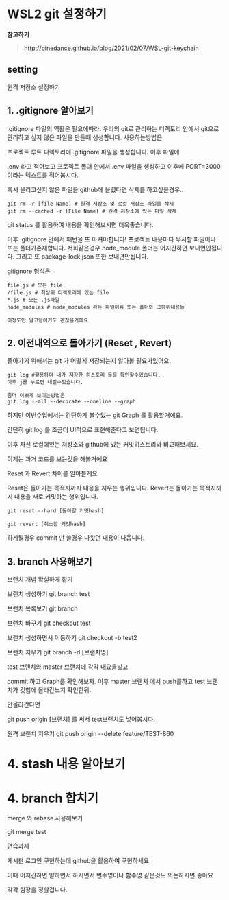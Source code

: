 # WSL2 git 설정하기 

**참고하기**
> http://pinedance.github.io/blog/2021/02/07/WSL-git-keychain


## setting

원격 저장소 설정하기


## 1. .gitignore 알아보기

.gitignore 파일의 역활은
필요에따라. 우리의 git로 관리하는 디렉토리 안에서 
git으로 관리하고 싶지 않은 파일을 만들때 생성합니다.
사용하는방법은 

프로젝트 루트 디렉토리에 .gitignore 파일을 생성합니다.
이후 파일에 

.env 라고 적어보고
프로젝트 폴더 안에서 .env 파일을 생성하고
이후에 PORT=3000이라는 텍스트를 적어봅시다.

혹시 올리고싶지 않은 파일을 github에 올렸다면
삭제를 하고싶을경우..

```
git rm -r [file Name] # 원격 저장소 및 로컬 저장소 파일을 삭제
git rm --cached -r [File Name] # 원격 저장소에 있는 파일 삭제
```

git status 를 활용하여 내용을 확인해보시면 더욱좋습니다.

이후 .gitignore 안에서 패턴을 또 아셔야합니다!
프로젝트 내용마다 무시할 파일이나 또는 폴더가존재합니다.
저희같은경우 node_module 폴더는 어지간하면 보내면안됩니다.
그리고 또 package-lock.json 또한 보내면안됩니다.

gitignore 형식은

```
file.js # 모든 file
/file.js # 최상위 디렉토리에 있는 file
*.js # 모든 .js파일
node_modules # node_modules 라는 파일이름 또는 폴더와 그하위내용들

이정도만 알고넘어가도 괜찮을거에요
```

## 2. 이전내역으로 돌아가기 (Reset , Revert)

돌아가기 위해서는 git 가 어떻게 저장되는지 알아볼 필요가있어요.
```
git log #활용하여 내가 저장한 히스토리 들을 확인할수있습니다.
이후 j를 누르면 내릴수있습니다.

좀더 이쁘게 보이는방법은
git log --all --decorate --oneline --graph
```

하지만 이번수업에서는 간단하게 볼수있는 git Graph 를 활용할거에요.

간단히 git log 를 조금더 UI적으로 표현해준다고 보면됩니다.

이후 자신 로컬에있는 저장소와 github에 있는 커밋히스토리와 비교해보세요.

이제는 과거 코드를 보는것을 해볼거에요

Reset 과 Revert 차이를 알아볼게요

Reset은 돌아가는 목적지까지 내용을 지우는 행위입니다.
Revert는 돌아가는 목적지까지 내용을 새로 커밋하는 행위입니다.

```
git reset --hard [돌아갈 커밋hash]
```



```
git revert [취소할 커밋hash]
```

하게될경우 commit 만 쓸경우 나왓던 내용이 나옵니다.


## 3. branch 사용해보기 

브랜치 개념 확실하게 잡기

브랜치 생성하기
git branch test

브랜치 목록보기
git branch

브랜치 바꾸기
git checkout test

브랜치 생성하면서 이동하기
git checkout -b test2

브랜치 지우기 
git branch -d [브랜치명]

test 브랜치와
master 브랜치에 각각 내요을넣고

commit 하고 Graph를 확인해보자.
이후 master 브랜치 에서 push를하고
test 브랜치가 깃헙에 올라간느지 확인한뒤.

안올라간다면

git push origin [브랜치] 를 써서 test브랜치도 넣어봅시다.

원격 브랜치 지우기
git push origin --delete feature/TEST-860


# 4. stash 내용 알아보기


# 4. branch 합치기 

merge 와 rebase 사용해보기

git merge test



연습과제

게시판
로그인 
구현하는데
github을 활용하여 구현하세요

이때 어지간하면 말하면서 하시면서
변수명이나 함수명 같은것도 의논하시면 좋아요 

각각 팀장을 정할겁니다.
